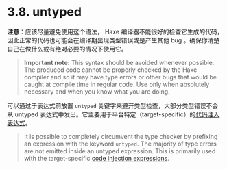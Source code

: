 # 3.8. untyped

**注意**：应该尽量避免使用这个语法， Haxe 编译器不能很好的检查它生成的代码，因此正常的代码也可能会在编译期出现类型错误或是产生其他 bug 。确保你清楚自己在做什么或有绝对必要的情况下使用它。

> **Important note:** This syntax should be avoided whenever possible. The produced code cannot be properly checked by the Haxe compiler and so it may have type errors or other bugs that would be caught at compile time in regular code. Use only when absolutely necessary and when you know what you are doing.

可以通过于表达式前放置 `untyped` 关键字来避开类型检查，大部分类型错误不会从 untyped 表达式中发出。它主要用于平台特定（target-specific）的[代码注入表达式](https://haxe.org/manual/target-syntax.html)。

> It is possible to completely circumvent the type checker by prefixing an expression with the keyword `untyped`. The majority of type errors are not emitted inside an untyped expression. This is primarily used with the target-specific [code injection expressions](https://haxe.org/manual/target-syntax.html).